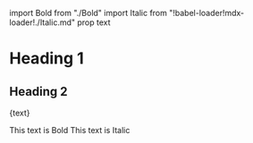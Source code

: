import Bold from "./Bold"
import Italic from "!babel-loader!mdx-loader!./Italic.md"
prop text

# Heading 1

## Heading 2

<p>{text}</p>
<Bold>This text is Bold</Bold>
<Italic>This text is Italic</Italic>
